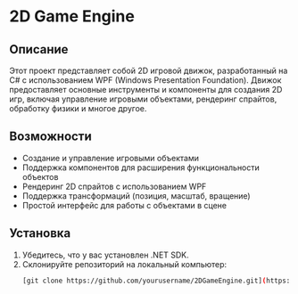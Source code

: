 # 2D Game Engine

## Описание

Этот проект представляет собой 2D игровой движок, разработанный на C# с использованием WPF (Windows Presentation Foundation). Движок предоставляет основные инструменты и компоненты для создания 2D игр, включая управление игровыми объектами, рендеринг спрайтов, обработку физики и многое другое.

## Возможности

- Создание и управление игровыми объектами
- Поддержка компонентов для расширения функциональности объектов
- Рендеринг 2D спрайтов с использованием WPF
- Поддержка трансформаций (позиция, масштаб, вращение)
- Простой интерфейс для работы с объектами в сцене

## Установка

1. Убедитесь, что у вас установлен .NET SDK.
2. Склонируйте репозиторий на локальный компьютер:
   ```bash
   [git clone https://github.com/yourusername/2DGameEngine.git](https://github.com/ilyavtln/2D_GameEngine.git)
